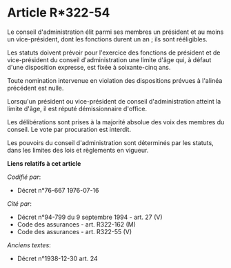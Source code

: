 # Article R*322-54

Le conseil d'administration élit parmi ses membres un président et au moins un vice-président, dont les fonctions durent un
an ; ils sont rééligibles.

Les statuts doivent prévoir pour l'exercice des fonctions de président et de vice-président du conseil d'administration une
limite d'âge qui, à défaut d'une disposition expresse, est fixée à soixante-cinq ans.

Toute nomination intervenue en violation des dispositions prévues à l'alinéa précédent est nulle.

Lorsqu'un président ou vice-président de conseil d'administration atteint la limite d'âge, il est réputé démissionnaire
d'office.

Les délibérations sont prises à la majorité absolue des voix des membres du conseil. Le vote par procuration est interdit.

Les pouvoirs du conseil d'administration sont déterminés par les statuts, dans les limites des lois et règlements en vigueur.

**Liens relatifs à cet article**

_Codifié par_:

  - Décret n°76-667 1976-07-16

_Cité par_:

  - Décret n°94-799 du 9 septembre 1994 - art. 27 (V)
  - Code des assurances - art. R322-162 (M)
  - Code des assurances - art. R322-55 (V)

_Anciens textes_:

  - Décret n°1938-12-30 art. 24
